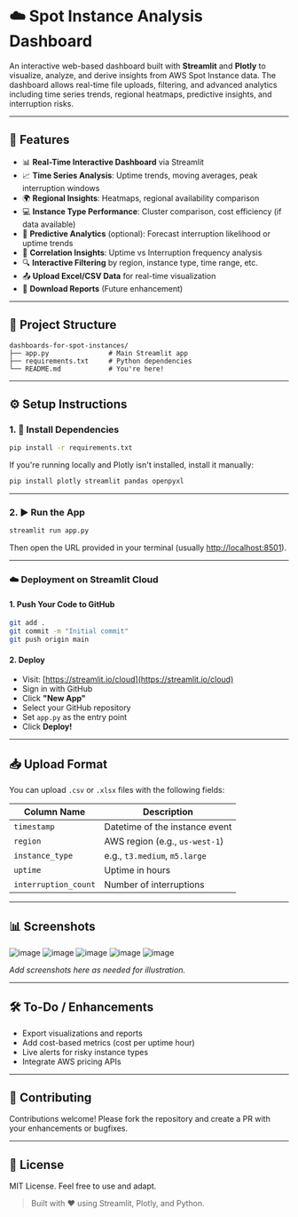 
# ☁️ Spot Instance Analysis Dashboard

An interactive web-based dashboard built with **Streamlit** and **Plotly** to visualize, analyze, and derive insights from AWS Spot Instance data. The dashboard allows real-time file uploads, filtering, and advanced analytics including time series trends, regional heatmaps, predictive insights, and interruption risks.

---

## 🚀 Features

- 📊 **Real-Time Interactive Dashboard** via Streamlit  
- 📈 **Time Series Analysis**: Uptime trends, moving averages, peak interruption windows  
- 🌍 **Regional Insights**: Heatmaps, regional availability comparison  
- 💻 **Instance Type Performance**: Cluster comparison, cost efficiency (if data available)  
- 🤖 **Predictive Analytics** (optional): Forecast interruption likelihood or uptime trends  
- 🧠 **Correlation Insights**: Uptime vs Interruption frequency analysis  
- 🔍 **Interactive Filtering** by region, instance type, time range, etc.  
- 📤 **Upload Excel/CSV Data** for real-time visualization  
- 📎 **Download Reports** (Future enhancement)  

---

## 📂 Project Structure

```
dashboards-for-spot-instances/
├── app.py               # Main Streamlit app
├── requirements.txt     # Python dependencies
└── README.md            # You're here!
```

---

## ⚙️ Setup Instructions

### 1. 🔧 Install Dependencies

```bash
pip install -r requirements.txt
```

If you're running locally and Plotly isn't installed, install it manually:

```bash
pip install plotly streamlit pandas openpyxl
```

---

### 2. ▶️ Run the App

```bash
streamlit run app.py
```

Then open the URL provided in your terminal (usually [http://localhost:8501](http://localhost:8501)).

---

### ☁️ Deployment on Streamlit Cloud

#### 1. Push Your Code to GitHub

```bash
git add .
git commit -m "Initial commit"
git push origin main
```

#### 2. Deploy

- Visit: [https://streamlit.io/cloud](https://streamlit.io/cloud)
- Sign in with GitHub
- Click **"New App"**
- Select your GitHub repository
- Set `app.py` as the entry point
- Click **Deploy!**

---

## 📥 Upload Format

You can upload `.csv` or `.xlsx` files with the following fields:

| Column Name        | Description                                |
|--------------------|--------------------------------------------|
| `timestamp`        | Datetime of the instance event             |
| `region`           | AWS region (e.g., `us-west-1`)             |
| `instance_type`    | e.g., `t3.medium`, `m5.large`              |
| `uptime`           | Uptime in hours                            |
| `interruption_count` | Number of interruptions                  |

---

## 📊 Screenshots
![image](https://github.com/user-attachments/assets/99d4e0ac-2adb-42ba-88d4-88d9188519ba)
![image](https://github.com/user-attachments/assets/e0877bfe-e467-4335-b848-3b79efb9f677)
![image](https://github.com/user-attachments/assets/1ada2430-1044-48e4-ab8b-7d6d024be178)
![image](https://github.com/user-attachments/assets/f4d1240b-59cc-403a-9834-09f12bdbb4cc)
![image](https://github.com/user-attachments/assets/c1f1dec7-4e44-430d-98aa-de18adf19bdb)



_Add screenshots here as needed for illustration._

---

## 🛠️ To-Do / Enhancements

- Export visualizations and reports
- Add cost-based metrics (cost per uptime hour)
- Live alerts for risky instance types
- Integrate AWS pricing APIs

---

## 🧠 Contributing

Contributions welcome! Please fork the repository and create a PR with your enhancements or bugfixes.

---

## 📄 License

MIT License. Feel free to use and adapt.

> Built with ❤️ using Streamlit, Plotly, and Python.
